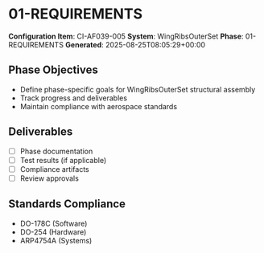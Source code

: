 # 01-REQUIREMENTS

**Configuration Item**: CI-AF039-005
**System**: WingRibsOuterSet
**Phase**: 01-REQUIREMENTS
**Generated**: 2025-08-25T08:05:29+00:00

## Phase Objectives
- Define phase-specific goals for WingRibsOuterSet structural assembly
- Track progress and deliverables
- Maintain compliance with aerospace standards

## Deliverables
- [ ] Phase documentation
- [ ] Test results (if applicable)
- [ ] Compliance artifacts
- [ ] Review approvals

## Standards Compliance
- DO-178C (Software)
- DO-254 (Hardware)
- ARP4754A (Systems)

